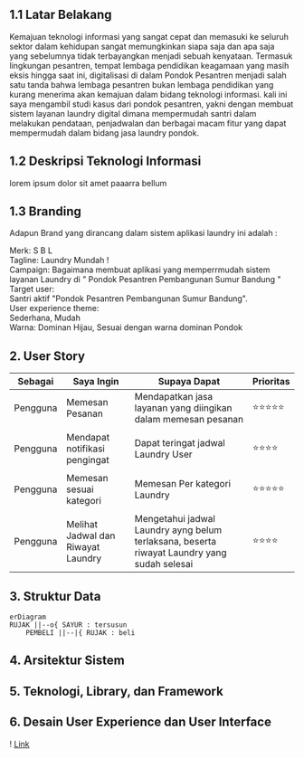 ## 1.1 Latar Belakang
  Kemajuan teknologi informasi yang sangat cepat dan memasuki ke seluruh sektor dalam kehidupan sangat memungkinkan siapa saja dan apa saja yang sebelumnya tidak terbayangkan menjadi sebuah kenyataan. 
  Termasuk lingkungan pesantren, tempat lembaga pendidikan keagamaan yang masih eksis hingga saat ini, digitalisasi di dalam Pondok Pesantren menjadi salah satu tanda bahwa lembaga pesantren bukan lembaga pendidikan yang kurang menerima akan kemajuan dalam bidang teknologi informasi. 
  kali ini saya mengambil studi kasus dari pondok pesantren, yakni dengan membuat sistem layanan laundry digital dimana mempermudah  santri dalam melakukan pendataan, penjadwalan dan berbagai macam fitur yang dapat mempermudah  dalam  bidang jasa laundry pondok.
  ## 1.2 Deskripsi Teknologi Informasi
  lorem ipsum dolor sit amet paaarra bellum

  ## 1.3 Branding 
 Adapun Brand yang dirancang dalam sistem aplikasi laundry ini adalah :

Merk: S B L <br>
Tagline: Laundry Mundah !<br>
Campaign: Bagaimana membuat aplikasi yang memperrmudah sistem layanan Laundry di " Pondok Pesantren Pembangunan Sumur Bandung "<br>
Target user:<br>
Santri aktif "Pondok Pesantren Pembangunan Sumur Bandung".<br>
User experience theme:<br>
Sederhana,
Mudah<br>
Warna: Dominan Hijau, Sesuai dengan warna dominan Pondok

  ## 2. User Story
  Sebagai | Saya Ingin | Supaya Dapat | Prioritas
---|---|---|---
Pengguna | Memesan Pesanan | Mendapatkan jasa layanan yang diingikan dalam memesan pesanan | ⭐⭐⭐⭐⭐
| | |
Pengguna | Mendapat notifikasi pengingat | Dapat teringat jadwal Laundry User | ⭐⭐⭐⭐
| | |
Pengguna | Memesan sesuai kategori | Memesan Per kategori Laundry | ⭐⭐⭐⭐⭐
| | |
Pengguna | Melihat Jadwal dan Riwayat Laundry | Mengetahui jadwal Laundry ayng belum terlaksana, beserta riwayat Laundry yang sudah selesai | ⭐⭐⭐⭐

## 3. Struktur Data
```mermaid
erDiagram
RUJAK ||--o{ SAYUR : tersusun
    PEMBELI ||--|{ RUJAK : beli
```
## 4. Arsitektur Sistem
## 5. Teknologi, Library, dan Framework
## 6. Desain User Experience dan User Interface
! [Link](https://www.figma.com/file/fyEcP3JXW92TcKZXS8RXFH/SB-Laundry?type=design&node-id=34%3A37&mode=design&t=J2WsC7X6shUp6qrp-1)
